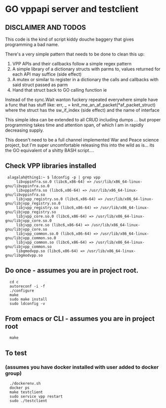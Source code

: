 # GO vppapi server and testclient

## DISCLAIMER AND TODOS

This code is the kind of script kiddy douche baggery that gives programming a bad name.

There's a very simple pattern that needs to be done to clean this up:

1. VPP APIs and their callbacks follow a simple regex pattern
2. A simple library of a dictionary structs with parms to, values returned for each API may suffice (side effect)
3. A mutex or similar to register in a dictionary the calls and callbacks with said struct passed as parm
4. Hand that struct back to GO calling function ie

Instead of the sync.Wait wanton fuckery repeated everywhere simple have a func that has stuff like:
err, _ = knit_me_an_af_packet(*af_packet_struct)
    where the struct has the sw_if_index (side effect) and the name of interface

This simple idea can be extended to all CRUD including dumps ... but proper programming takes time
and attention span, of which I am in rapidly decreasing supply.

This doesn't need to be a full channel implemented War and Peace science project, but I'm super uncomfortable
releasing this into the wild as is... its the GO equivalent of a shitty BASH script....

## Check VPP libraries installed

```
 alagalah@thing1:~ $ ldconfig -p | grep vpp
     libvppinfra.so.0 (libc6,x86-64) => /usr/lib/x86_64-linux-gnu/libvppinfra.so.0
     libvppinfra.so (libc6,x86-64) => /usr/lib/x86_64-linux-gnu/libvppinfra.so
     libjvpp_registry.so.0 (libc6,x86-64) => /usr/lib/x86_64-linux-gnu/libjvpp_registry.so.0
     libjvpp_registry.so (libc6,x86-64) => /usr/lib/x86_64-linux-gnu/libjvpp_registry.so
     libjvpp_core.so.0 (libc6,x86-64) => /usr/lib/x86_64-linux-gnu/libjvpp_core.so.0
     libjvpp_core.so (libc6,x86-64) => /usr/lib/x86_64-linux-gnu/libjvpp_core.so
     libjvpp_common.so.0 (libc6,x86-64) => /usr/lib/x86_64-linux-gnu/libjvpp_common.so.0
     libjvpp_common.so (libc6,x86-64) => /usr/lib/x86_64-linux-gnu/libjvpp_common.so
     libgmodvpp.so (libc6,x86-64) => /usr/lib/x86_64-linux-gnu/libgmodvpp.so
```

## Do once - assumes you are in project root.

```
  cd c
  autoreconf -i -f
  ./configure
  make
  sudo make install
  sudo ldconfig -v
```

## From emacs or CLI - assumes you are in project root
```
  make
```
## To test 
### (assumes you have docker installed with user added to docker group)
```
  ./dockerenv.sh
  docker ps
  make testclient
  sudo service vpp restart
  sudo ./testclient
```
